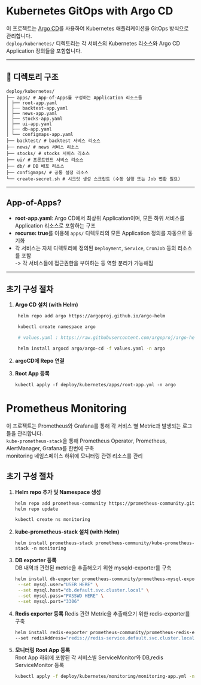 # Kubernetes GitOps with Argo CD

이 프로젝트는 [Argo CD](https://argo-cd.readthedocs.io/en/stable/)를 사용하여 Kubernetes 애플리케이션을 GitOps 방식으로 관리합니다.  
`deploy/kubernetes/` 디렉토리는 각 서비스의 Kubernetes 리소스와 Argo CD Application 정의들을 포함합니다.

---

## 📂 디렉토리 구조

```
deploy/kubernetes/  
├── apps/ # App-of-Apps를 구성하는 Application 리소스들 
│ ├── root-app.yaml 
│ ├── backtest-app.yaml 
│ ├── news-app.yaml 
│ ├── stocks-app.yaml 
│ ├── ui-app.yaml 
│ ├── db-app.yaml 
│ └── configmaps-app.yaml 
├── backtest/ # backtest 서비스 리소스 
├── news/ # news 서비스 리소스 
├── stocks/ # stocks 서비스 리소스 
├── ui/ # 프론트엔드 서비스 리소스 
├── db/ # DB 배포 리소스 
├── configmaps/ # 공통 설정 리소스 
└── create-secret.sh # 시크릿 생성 스크립트 (수동 실행 또는 Job 변환 필요)
```

---

## App-of-Apps?

- **root-app.yaml**: Argo CD에서 최상위 Application이며, 모든 하위 서비스를 Application 리소스로 포함하는 구조
- **recurse: true**를 이용해 `apps/` 디렉토리의 모든 Application 정의를 자동으로 동기화
- 각 서비스는 자체 디렉토리에 정의된 `Deployment`, `Service`, `CronJob` 등의 리소스를 포함  
-> 각 서비스들에 접근권한을 부여하는 등 역할 분리가 가능해짐 

---

## 초기 구성 절차

1. **Argo CD 설치 (with Helm)**
   ```bash
    helm repo add argo https://argoproj.github.io/argo-helm

    kubectl create namespace argo

    # values.yaml : https://raw.githubusercontent.com/argoproj/argo-helm/main/charts/argo-cd/values.yaml

    helm install argocd argo/argo-cd -f values.yaml -n argo
   ```
2. **argoCD에 Repo 연결**

3. **Root App 등록**
    ```
    kubectl apply -f deploy/kubernetes/apps/root-app.yml -n argo
    ```

# Prometheus Monitoring
이 프로젝트는 Prometheus와 Grafana를 통해 각 서비스 별 Metric과 발생되는 로그들을 관리합니다.  
`kube-prometheus-stack`을 통해 Prometheus Operator, Prometheus, AlertManager, Grafana를 한번에 구축    
monitoring 네임스페이스 하위에 모니터링 관련 리소스를 관리  
## 초기 구성 절차
1. **Helm repo 추가 및 Namespace 생성**
   ```bash
   helm repo add prometheus-community https://prometheus-community.github.io/helm-charts
   helm repo update

   kubectl create ns monitoring
   ```
2. **kube-prometheus-stack 설치 (with Helm)**
   ```
   helm install prometheus-stack prometheus-community/kube-prometheus-stack -n monitoring
   ```
3. **DB exporter 등록**  
DB 내역과 관련된 metric을 추출해오기 위한 mysqld-exporter를 구축
   ```bash
   helm install db-exporter prometheus-community/prometheus-mysql-exporter -n monitoring \
    --set mysql.user="USER HERE" \
    --set mysql.host="db.default.svc.cluster.local" \
    --set mysql.pass="PASSWD HERE" \
    --set mysql.port="3306"
   ```
4. **Redis exporter 등록**
Redis 관련 Metric을 추출해오기 위한 redis-exporter를 구축
   ```bash
   helm install redis-exporter prometheus-community/prometheus-redis-exporter -n monitoring \ 
   --set redisAddress="redis://redis-service.default.svc.cluster.local:6379" \ 

   ```
5. **모니터링 Root App 등록**  
Root App 하위에 포함된 각 서비스별 ServiceMonitor와 DB,redis ServiceMonitor 등록
   ```bash
   kubectl apply -f deploy/kubernetes/monitoring/monitoring-app.yml -n argo
   ```